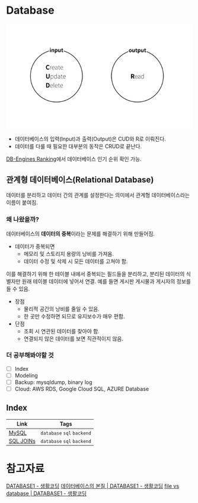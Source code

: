 # Database

![CRUD - 생활코딩](/images/CRUD.png)

- 데이터베이스의 입력(Input)과 출력(Output)은 CUD와 R로 이뤄진다.
- 데이터를 다룰 때 필요한 대부분의 동작은 CRUD로 끝난다.

[DB-Engines Ranking](https://db-engines.com/en/ranking)에서 데이터베이스 인기 순위 확인 가능.

## 관계형 데이터베이스(Relational Database)

데이터를 분리하고 데이터 간의 관계를 설정한다는 의미에서 관계형 데이터베이스라는 이름이 붙여짐.

### 왜 나왔을까?

데이터베이스의 **데이터의 중복**이라는 문제를 해결하기 위해 만들어짐.

- 데이터가 중복되면
  - 메모리 및 스토리지 용량의 낭비를 가져옴.
  - 데이터 수정 및 삭제 시 모든 데이터를 고쳐야 함.

이를 해결하기 위해 한 테이블 내에서 중복되는 필드들을 분리하고, 분리된 데이터의 식별자만 원래 테이블 데이터에 넣어서 연결. 예를 들면 게시판 게시물과 게시자의 정보를 들 수 있음.

- 장점
  - 물리적 공간의 낭비를 줄일 수 있음.
  - 한 곳만 수정하면 되므로 유지보수가 매우 편함.
- 단점
  - 조회 시 연관된 데이터를 찾아야 함.
  - 연결되지 않은 데이터를 보면 직관적이지 않음.

### 더 공부해봐야할 것

- [ ] Index
- [ ] Modeling
- [ ] Backup: mysqldump, binary log
- [ ] Cloud: AWS RDS, Google Cloud SQL, AZURE Database

## Index

| Link                      | Tags                       |
| ------------------------- | -------------------------- |
| [MySQL](MySQL.md)         | `database` `sql` `backend` |
| [SQL JOINs](SQL-JOINs.md) | `database` `sql` `backend` |

# 참고자료

[DATABASE1 - 생활코딩](https://opentutorials.org/course/3162)
[데이터베이스의 본질 | DATABASE1 - 생활코딩](https://opentutorials.org/course/3162/19527)
[file vs database | DATABASE1 - 생활코딩](https://opentutorials.org/course/3162/19528)
